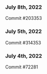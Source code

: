 ### July 8th, 2022

Commit #203353

### July 5th, 2022

Commit #314353


### July 4th, 2022

Commit #72281
